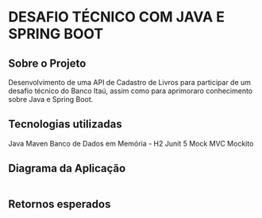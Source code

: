 
# DESAFIO TÉCNICO COM JAVA E SPRING BOOT

## Sobre o Projeto
Desenvolvimento de uma API de Cadastro de Livros para participar de um desafio técnico do Banco Itaú, assim como para aprimoraro conhecimento sobre Java e Spring Boot.

## Tecnologias utilizadas
Java
Maven
Banco de Dados em Memória - H2
Junit 5
Mock MVC
Mockito

## Diagrama da Aplicação

<img cadastroLivro="/Diagrama.png">


## Retornos esperados
